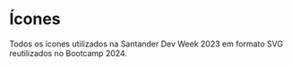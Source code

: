 # Ícones

Todos os ícones utilizados na Santander Dev Week 2023 em formato SVG reutilizados no Bootcamp 2024.
